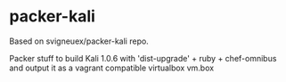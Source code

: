 packer-kali
===========
Based on svigneuex/packer-kali repo.

Packer stuff to build Kali 1.0.6 with 'dist-upgrade' + ruby + chef-omnibus and output it as a vagrant compatible virtualbox vm.box
